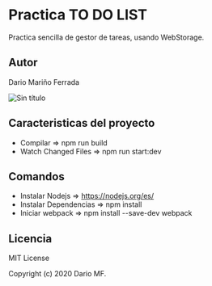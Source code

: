 # Practica TO DO LIST
Practica sencilla de gestor de tareas, usando WebStorage.

## Autor
Dario Mariño Ferrada

![Sin título](https://user-images.githubusercontent.com/44214019/88447039-76caac00-ce2f-11ea-9a93-dce941624457.jpg)

## Caracteristicas del proyecto
- Compilar               => npm run build
- Watch Changed Files    => npm run start:dev

## Comandos
- Instalar Nodejs        => https://nodejs.org/es/
- Instalar Dependencias  => npm install
- Iniciar webpack        => npm install --save-dev webpack

## Licencia
MIT License

Copyright (c) 2020 Dario MF.

